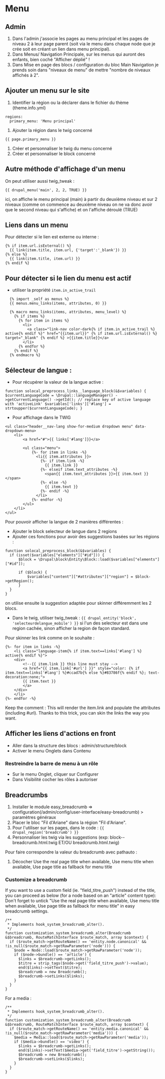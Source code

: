 # Menu
## Admin
1. Dans l'admin j'associe les pages au menu principal et les pages de niveau 2 à leur page parent (soit via le menu dans chaque node que je crée soit en créant un lien dans menu principal).
2. Dans Menus/ Navigation Principale, sur les menus qui auront des enfants, bien coché "Afficher déplié" !
3. Dans Mise en page des blocs / configuration du bloc Main Navigation je prends soin dans "niveaux de menu" de mettre "nombre de niveaux affichés à 2".

## Ajouter un menu sur le site
1. Identifier la région ou la déclarer dans le fichier du thème (theme.info.yml)
```
regions:
  primary_menu: 'Menu principal'
```
1. Ajouter la région dans le twig concerné
```
{{ page.primary_menu }}
```
1. Créer et personnaliser le twig du menu concerné
1. Créer et personnaliser le block concerné

## Autre méthode d'affichage d'un menu
On peut utiliser aussi twig_tweak :
```
{{ drupal_menu('main', 2, 2, TRUE) }}
```
ici, on affiche le menu principal (main) à partir du deuxième niveau et sur 2 niveaux (comme on commence au deuxième niveau on ne va donc avoir que le second niveau qui s'affiche) et on l'affiche déroulé (TRUE)

## Liens dans un menu
Pour détecter si le lien est externe ou interne :
```
{% if item.url.isExternal() %}
  {{ link(item.title, item.url, {'target':'_blank'}) }}
{% else %}
  {{ link(item.title, item.url) }}
{% endif %}
```

## Pour détecter si le lien du menu est actif
- utiliser la propriété `item.in_active_trail`
```
  {% import _self as menus %}
  {{ menus.menu_links(items, attributes, 0) }}

  {% macro menu_links(items, attributes, menu_level) %}
    {% if items %}									
      {% for item in items %}
        <li>
          <a class="link-nav color-dark{% if item.in_active_trail %} active{% endif %}" href="{{item.url}}" {% if item.url.isExternal() %} target="_blank" {% endif %} >{{item.title}}</a>
        </li>
      {% endfor %}
    {% endif %}
  {% endmacro %}
```

## Sélecteur de langue :
- Pour récupérer la valeur de la langue active :

`function solocal_preprocess_links__language_block(&$variables) {
 $currentLanguageCode = \Drupal::languageManager()
   ->getCurrentLanguage()
   ->getId();
 // replace key of active language with 'activeLink'
     $variables['links']['#lang'] = strtoupper($currentLanguageCode);
}
`

- Pour affichage dans le TWIG
```
<ul class="header__nav-lang show-for-medium dropdown menu" data-dropdown-menu>
    <li>
        <a href="#">{{ links['#lang']}}</a>

        <ul class="menu">
			{%- for item in links -%}
		      <li{{ item.attributes }}>
		        {%- if item.link -%}
		          {{ item.link }}
		        {%- elseif item.text_attributes -%}
		          <span{{ item.text_attributes }}>{{ item.text }}</span>
		        {%- else -%}
		          {{ item.text }}
		        {%- endif -%}
		      </li>
		    {%- endfor -%}
        </ul>
    </li>
</ul>
```

Pour pouvoir afficher la langue de 2 manières différentes :
- Ajouter le block selecteur de langue dans 2 regions
- Ajouter ces fonctions pour avoir des suggestions basées sur les régions :

```
function solocal_preprocess_block(&$variables) {
  if (isset($variables["elements"]["#id"])) {
      $block = \Drupal\block\Entity\Block::load($variables["elements"]["#id"]);

      if ($block) {
          $variables["content"]["#attributes"]["region"] = $block->getRegion();
      }
  }
}
```
on utilise ensuite la suggestion adaptée pour skinner différemment les 2 blocs.
- Dans le twig, utiliser twig_tweak : ```{{ drupal_entity('block', 'selecteurdelangue_mobile') }}``` si l'un des selecteur est dans une region cachée, sinon afficher la region de façon standard.

Pour skinner les link comme on le souhaite :
```
{%- for item in links -%}
    <li class="language-item{% if item.text==links['#lang'] %} active{% endif %}">
	<div>
	    <!--{{ item.link }} this line must stay -->
	    <a href="{{ item.link['#url'] }}" style="color: {% if item.text==links['#lang'] %}#ccad7b{% else %}#83786f{% endif %}; text-decoration:none;">
		{{ item.text }}
	    </a>
	</div>
    </li>
{%- endfor -%}
```

Keep the comment : This will render the item.link and populate the attributes (including #url). Thanks to this trick, you can skin the links the way you want.

## Afficher les liens d'actions en front
- Aller dans la structure des blocs : admin/structure/block
- Activer le menu Onglets dans Contenu

### Restreindre la barre de menu à un rôle
- Sur le menu Onglet, cliquer sur Configurer
- Dans Visibilité cocher les rôles à autoriser

## Breadcrumbs
1. Installer le module easy_breadcrumb => configuration(/admin/config/user-interface/easy-breadcrumb) > paramètres généraux
1. Placer le bloc "Fil d'Ariane" dans la région "Fil d'Ariane".
1. Pour l'utiliser sur les pages, dans le code : ``` {{ drupal_region('breadcrumb') }} ```
1. Personnaliser les twig via les suggestions (exp: block--breadcrumb.html.twig ET/OU breadcrumb.html.twig)

Pour faire correspondre la valeur du breadcrumb avec pathauto :
1. Décocher Use the real page title when available, Use menu title when available, Use page title as fallback for menu title

### Customize a breadcrumb

If you want to use a custom field (ie. "field_titre_push") instead of the title, you can proceed as below (for a node based on an "article" content type):
Don't forget to untick "Use the real page title when available, Use menu title when available, Use page title as fallback for menu title" in easy breadcrumb settings.

```
/**
 * Implements hook_system_breadcrumb_alter().
 */
function customization_system_breadcrumb_alter(Breadcrumb &$breadcrumb, RouteMatchInterface $route_match, array $context) {
  if ($route_match->getRouteName() == 'entity.node.canonical' && !is_null($route_match->getRawParameter('node'))) {
    $node = Node::load($route_match->getRawParameter('node'));
    if ($node->bundle() == 'article') {
      $links = $breadcrumb->getLinks();
      $titre = strip_tags($node->get('field_titre_push')->value);
      end($links)->setText($titre);
      $breadcrumb = new Breadcrumb();
      $breadcrumb->setLinks($links);
    }
  }
}
```

For a media :

```
/**
 * Implements hook_system_breadcrumb_alter().
 */
function customization_system_breadcrumb_alter(Breadcrumb &$breadcrumb, RouteMatchInterface $route_match, array $context) {
  if ($route_match->getRouteName() == 'entity.media.canonical' && !is_null($route_match->getRawParameter('media'))) {
    $media = Media::load($route_match->getRawParameter('media'));
    if ($media->bundle() == 'video') {
      $links = $breadcrumb->getLinks();
      end($links)->setText($media->get('field_titre')->getString());
      $breadcrumb = new Breadcrumb();
      $breadcrumb->setLinks($links);
    }
  }
}
```
